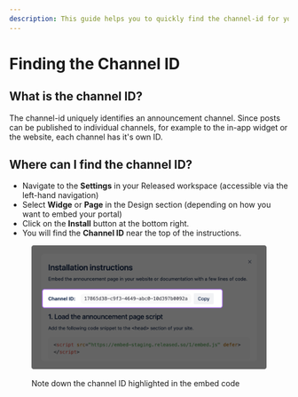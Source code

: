 ```yaml
---
description: This guide helps you to quickly find the channel-id for your page or widget.
---
```


# Finding the Channel ID

## What is the channel ID?&#x20;

The channel-id uniquely identifies an announcement channel. Since posts can be published to individual channels, for example to the in-app widget or the website, each channel has it's own ID.&#x20;

## Where can I find the channel ID?

* Navigate to the **Settings** in your Released workspace (accessible via the left-hand navigation)&#x20;
* Select **Widge** or **Page** in the Design section (depending on how you want to embed your portal)
* Click on the **Install** button at the bottom right.&#x20;
* You will find the **Channel ID** near the top of the instructions.&#x20;

<figure><img src="../.gitbook/assets/Channel ID.png" alt=""><figcaption><p>Note down the channel ID highlighted in the embed code</p></figcaption></figure>
